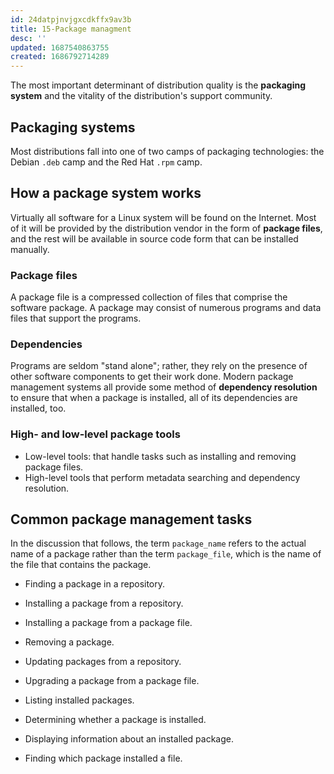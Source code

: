 ```yaml
---
id: 24datpjnvjgxcdkffx9av3b
title: 15-Package managment
desc: ''
updated: 1687540863755
created: 1686792714289
---
```


The most important determinant of distribution quality is the **packaging
system** and the vitality of the distribution's support community.

## Packaging systems

Most distributions fall into one of two camps of packaging technologies: the Debian `.deb` camp and the Red Hat `.rpm` camp.

## How a package system works

Virtually all software for a Linux system will be found on the Internet. Most of it will be provided by the distribution vendor in the form of **package files**, and the rest will be available in source code form that can be installed manually.

### Package files

A package file is a compressed collection of files that comprise the software package. A package may consist of numerous programs and data files that support the programs.

### Dependencies

Programs are seldom "stand alone"; rather, they rely on the presence of other software components to get their work done. Modern package management systems all provide some method of **dependency resolution** to ensure that when a package is installed, all of its dependencies are installed, too.

### High- and low-level package tools

- Low-level tools: that handle tasks such as installing and removing
package files.
- High-level tools that perform metadata searching and dependency resolution.

## Common package management tasks

In the discussion that follows, the term `package_name` refers to the actual name of a package rather than the term `package_file`, which is the name of the file that contains the package.

- Finding a package in a repository.

- Installing a package from a repository.

- Installing a package from a package file.

- Removing a package.

- Updating packages from a repository.

- Upgrading a package from a package file.

- Listing installed packages.

- Determining whether a package is installed.

- Displaying information about an installed package.

- Finding which package installed a file.
